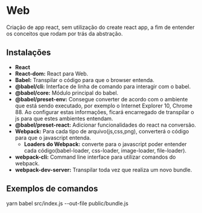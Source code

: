 # Web

Criação de app react, sem utilização do create react app, a fim de entender os conceitos que rodam por trás da abstração.

## Instalações
- **React**
- **React-dom:** React para Web.
- **Babel:** Transpilar o código para que o browser entenda.
- **@babel/cli:** Interface de linha de comando para interagir com o babel.
- **@babel/core:** Módulo principal do babel.
- **@babel/preset-env:** Consegue converter de acordo com o ambiente que está sendo executado, por exemplo o Internet Explorer 10, Chrome 88. Ao configurar estas informações, ficará encarregado de transpilar o js para que estes ambientes entendam.
- **@babel/preset-react:** Adicionar funcionalidades do react na conversão.
- **Webpack:** Para cada tipo de arquivo(js,css,png), converterá o código para que o javascript entenda.
    - **Loaders do Webpack:** converte para o javascript poder entender cada código(babel-loader, css-loader, image-loader, file-loader).
- **webpack-cli:** Command line interface para utilizar comandos do webpack.
- **webpack-dev-server:** Transpilar toda vez que realiza um novo bundle.

## Exemplos de comandos

yarn babel src/index.js --out-file public/bundle.js
